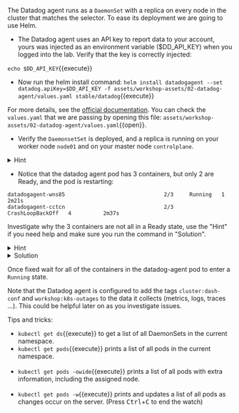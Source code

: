 The Datadog agent runs as a `DaemonSet` with a replica on every node in the cluster that matches the selector. To ease its deployment we are going to use Helm.


* The Datadog agent uses an API key to report data to your account, yours was injected as an environment variable ($DD_API_KEY) when you logged into the lab. Verify that the key is correctly injected: <br/>

`echo $DD_API_KEY`{{execute}}

* Now run the helm install command: `helm install datadogagent --set datadog.apiKey=$DD_API_KEY -f assets/workshop-assets/02-datadog-agent/values.yaml stable/datadog`{{execute}}

For more details, see the [official documentation](https://docs.datadoghq.com/agent/kubernetes/?tab=helm). You can check the `values.yaml` that we are passing by opening this file: `assets/workshop-assets/02-datadog-agent/values.yaml`{{open}}.

* Verify the `DaemonsetSet` is deployed, and a replica is running on your worker node `node01` and on your master node `controlplane`.

<details>
<summary>Hint</summary>
Print a list of all pods running in the default namespace

`kubectl get pods -o wide`{{execute}}
</details>

* Notice that the datadog agent pod has 3 containers, but only 2 are Ready, and the pod is restarting:

```
datadogagent-wns85                               2/3     Running   1          2m21s
datadogagent-cctcn                               2/3     CrashLoopBackOff   4          2m37s
```

Investigate why the 3 containers are not all in a Ready state, use the "Hint" if you need help and make sure you run the command in "Solution".

<details>
<summary>Hint</summary>
Describe the pod running the Datadog agent:

`kubectl describe pod -lapp=datadogagent`{{execute}}
The events should be self explanatory, but you will see that the probes are failing, so look into their configurations and compare them to the health port the agent is configured to use.
</details>

<details>
<summary>Solution</summary>
The health port the agent uses is 5555 but the probes are specified on 1234 and 5678, the file
assets/02-datadog-agent/value_fix.yaml contains the right configuration.

Use helm upgrade to just apply this path:
 * `helm upgrade datadogagent --set datadog.apiKey=$DD_API_KEY -f assets/workshop-assets/02-datadog-agent/values_fix.yaml stable/datadog`{{execute}}
</details>

Once fixed wait for all of the containers in the datadog-agent pod to enter a `Running` state.

Note that the Datadog agent is configured to add the tags `cluster:dash-conf` and `workshop:k8s-outages` to the data it collects (metrics, logs, traces ...). This could be helpful later on as you investigate issues.


Tips and tricks:

  * `kubectl get ds`{{execute}} to get a list of all DaemonSets in the current namespace.
  * `kubectl get pods`{{execute}} prints a list of all pods in the current namespace. <br/> <br/>
  * `kubectl get pods -owide`{{execute}} prints a list of all pods with extra information, including the assigned node. <br/> <br/>
  * `kubectl get pods -w`{{execute}} prints and updates a list of all pods as changes occur on the server. (Press <kbd>Ctrl</kbd>+<kbd>C</kbd> to end the watch)

